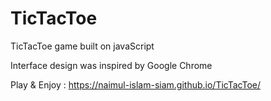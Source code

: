 # TicTacToe

TicTacToe game built on javaScript

Interface design was inspired by Google Chrome

Play & Enjoy : https://naimul-islam-siam.github.io/TicTacToe/
